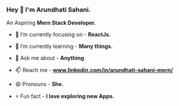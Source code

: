 ### Hey 👋 I'm Arundhati Sahani.




An Aspiring **Mern Stack Developer.**

- 🔭 I’m currently focusing on - **ReactJs.**

- 🌱 I’m currently learning - **Many things.**

- 💬 Ask me about - **Anything**

- 📫 Reach me - **www.linkedin.com/in/arundhati-sahani-mern/**

- 😄 Pronouns - **She.**

- ⚡ Fun fact - **I love exploring new Apps.**

